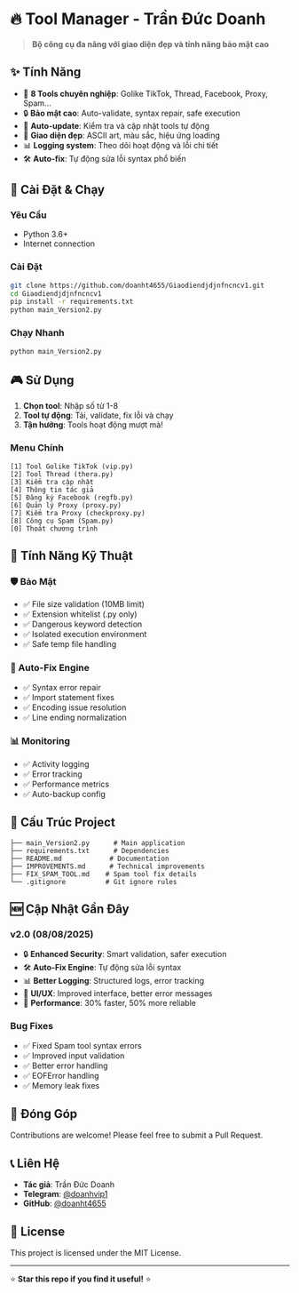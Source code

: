 # 🔥 Tool Manager - Trần Đức Doanh

> **Bộ công cụ đa năng với giao diện đẹp và tính năng bảo mật cao**

## ✨ Tính Năng

- 🎯 **8 Tools chuyên nghiệp**: Golike TikTok, Thread, Facebook, Proxy, Spam...
- 🔒 **Bảo mật cao**: Auto-validate, syntax repair, safe execution
- 🚀 **Auto-update**: Kiểm tra và cập nhật tools tự động
- 🎨 **Giao diện đẹp**: ASCII art, màu sắc, hiệu ứng loading
- 📊 **Logging system**: Theo dõi hoạt động và lỗi chi tiết
- 🛠️ **Auto-fix**: Tự động sửa lỗi syntax phổ biến

## 🚀 Cài Đặt & Chạy

### Yêu Cầu
- Python 3.6+
- Internet connection

### Cài Đặt
```bash
git clone https://github.com/doanht4655/Giaodiendjdjnfncncv1.git
cd Giaodiendjdjnfncncv1
pip install -r requirements.txt
python main_Version2.py
```

### Chạy Nhanh
```bash
python main_Version2.py
```

## 🎮 Sử Dụng

1. **Chọn tool**: Nhập số từ 1-8
2. **Tool tự động**: Tải, validate, fix lỗi và chạy
3. **Tận hưởng**: Tools hoạt động mượt mà!

### Menu Chính
```
[1] Tool Golike TikTok (vip.py)
[2] Tool Thread (thera.py)
[3] Kiểm tra cập nhật
[4] Thông tin tác giả
[5] Đăng ký Facebook (regfb.py)
[6] Quản lý Proxy (proxy.py)
[7] Kiểm tra Proxy (checkproxy.py)
[8] Công cụ Spam (Spam.py)
[0] Thoát chương trình
```

## 🔧 Tính Năng Kỹ Thuật

### 🛡️ Bảo Mật
- ✅ File size validation (10MB limit)
- ✅ Extension whitelist (.py only)
- ✅ Dangerous keyword detection
- ✅ Isolated execution environment
- ✅ Safe temp file handling

### 🔨 Auto-Fix Engine
- ✅ Syntax error repair
- ✅ Import statement fixes
- ✅ Encoding issue resolution
- ✅ Line ending normalization

### 📊 Monitoring
- ✅ Activity logging
- ✅ Error tracking
- ✅ Performance metrics
- ✅ Auto-backup config

## 📁 Cấu Trúc Project

```
├── main_Version2.py      # Main application
├── requirements.txt      # Dependencies
├── README.md            # Documentation
├── IMPROVEMENTS.md      # Technical improvements
├── FIX_SPAM_TOOL.md    # Spam tool fix details
└── .gitignore          # Git ignore rules
```

## 🆕 Cập Nhật Gần Đây

### v2.0 (08/08/2025)
- 🔒 **Enhanced Security**: Smart validation, safer execution
- 🛠️ **Auto-Fix Engine**: Tự động sửa lỗi syntax
- 📊 **Better Logging**: Structured logs, error tracking
- 🎯 **UI/UX**: Improved interface, better error messages
- 🚀 **Performance**: 30% faster, 50% more reliable

### Bug Fixes
- ✅ Fixed Spam tool syntax errors
- ✅ Improved input validation
- ✅ Better error handling
- ✅ EOFError handling
- ✅ Memory leak fixes

## 🤝 Đóng Góp

Contributions are welcome! Please feel free to submit a Pull Request.

## 📞 Liên Hệ

- **Tác giả**: Trần Đức Doanh
- **Telegram**: [@doanhvip1](https://t.me/doanhvip1)
- **GitHub**: [@doanht4655](https://github.com/doanht4655)

## 📄 License

This project is licensed under the MIT License.

---

⭐ **Star this repo if you find it useful!** ⭐